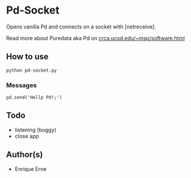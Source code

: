 Pd-Socket
=========

Opens vanilla Pd and connects on a socket with [netreceive].

Read more about Puredata aka Pd on [crca.ucsd.edu/~msp/software.html](http://crca.ucsd.edu/~msp/software.html)

How to use
----------

	python pd-socket.py

### Messages

	pd.send('Hellp Pd!;')

Todo
----

 * listening (buggy)
 * close app

 
Author(s)
---------

 * Enrique Erne
